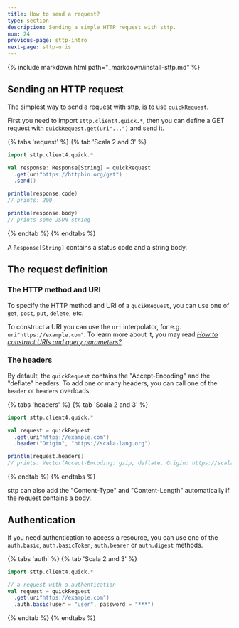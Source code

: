 ```yaml
---
title: How to send a request?
type: section
description: Sending a simple HTTP request with sttp.
num: 24
previous-page: sttp-intro
next-page: sttp-uris
---
```


{% include markdown.html path="_markdown/install-sttp.md" %}

## Sending an HTTP request
The simplest way to send a request with sttp, is to use `quickRequest`.

First you need to import `sttp.client4.quick.*`, then you can define a GET request with `quickRequest.get(uri"...")` and send it. 

{% tabs 'request' %}
{% tab 'Scala 2 and 3' %}
```scala
import sttp.client4.quick.*

val response: Response[String] = quickRequest
  .get(uri"https://httpbin.org/get")
  .send()

println(response.code)
// prints: 200

println(response.body)
// prints some JSON string
```
{% endtab %}
{% endtabs %}

A `Response[String]` contains a status code and a string body.

## The request definition

### The HTTP method and URI

To specify the HTTP method and URI of a `qucikRequest`, you can use one of `get`, `post`, `put`, `delete`, etc.

To construct a URI you can use the `uri` interpolator, for e.g. `uri"https://example.com"`.
To learn more about it, you may read [*How to construct URIs and query parameters?*](/toolkit/sttp-uris).

### The headers

By default, the `quickRequest` contains the "Accept-Encoding" and the "deflate" headers.
To add one or many headers, you can call one of the `header` or `headers` overloads:

{% tabs 'headers' %}
{% tab 'Scala 2 and 3' %}
```scala
import sttp.client4.quick.*

val request = quickRequest
  .get(uri"https://example.com")
  .header("Origin", "https://scala-lang.org")

println(request.headers)
// prints: Vector(Accept-Encoding: gzip, deflate, Origin: https://scala-lang.org)
```
{% endtab %}
{% endtabs %}

sttp can also add the "Content-Type" and "Content-Length" automatically if the request contains a body.

## Authentication

If you need authentication to access a resource, you can use one of the `auth.basic`, `auth.basicToken`, `auth.bearer` or `auth.digest` methods.

{% tabs 'auth' %}
{% tab 'Scala 2 and 3' %}
```scala
import sttp.client4.quick.*

// a request with a authentication
val request = quickRequest
  .get(uri"https://example.com")
  .auth.basic(user = "user", password = "***")
```
{% endtab %}
{% endtabs %}
